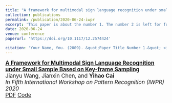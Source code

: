 ```yaml
---
title: "A framework for multimodal sign language recognition under small sample based on key-frame sampling"
collection: publications
permalink: /publication/2020-06-24-iwpr
excerpt: 'This paper is about the number 1. The number 2 is left for future work.'
date: 2020-06-24
venue: conference
paperurl: 'https://doi.org/10.1117/12.2574424'

citation: 'Your Name, You. (2009). &quot;Paper Title Number 1.&quot; <i>Journal 1</i>. 1(1).'
---
```


<div id="li2022efficient" class="col-sm-9" style="font-size:17px;">
  <div class="title">
    <a href="https://doi.org/10.1117/12.2574424">
      <papertitle>
        <b>A Framework for Multimodal Sign Language Recognition under Small Sample Based on Key-frame Sampling</b>
      </papertitle>
    </a>
  </div> 
  <div class="author"> 
    Jianyu Wang,&nbsp;Jianxin Chen,&nbsp;and <b>Yihao Cai</b>
  </div> 
  <div class="periodical"> 
    <em>In Fifth International Workshop on Pattern Recognition (IWPR) 2020</em>
  </div> 
  <div class="links"> 
    <a href="/files/Publications/SLR.pdf" class="btn btn-sm z-depth-0" role="button" target="_blank" rel="noopener noreferrer">PDF</a> 
    <a href="https://github.com/Charlescai123/SLR" class="btn btn-sm z-depth-0" role="button" target="_blank" rel="noopener noreferrer">Code</a>
    <!-- 
      <iframe src="https://ghbtns.com/github-btn.html?user=lmxyy&amp;repo=sige&amp;type=star&amp;count=true" frameborder="0" scrolling="0" width="150" height="20" title="GitHub"></iframe> 
    -->
    </div> 
</div>
